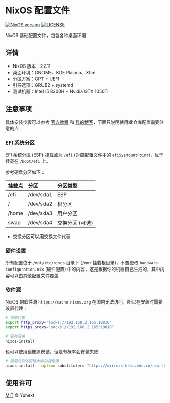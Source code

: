 # NixOS 配置文件

<a href="https://nixos.org/manual/nixos/stable/"><img alt="NixOS version" src="https://img.shields.io/badge/NixOS-22.11-blue?style=flat-square"></a>
<a href="LICENSE"><img alt="LICENSE" src="https://img.shields.io/github/license/yuhext/nixos-config?style=flat-square"></a>

NixOS 基础配置文件，包含各种桌面环境

## 详情

- NixOS 版本：22.11
- 桌面环境：GNOME、KDE Plasma、Xfce
- 分区方案：GPT + UEFI
- 引导选项：GRUB2 + systemd
- 测试机器：Intel i5 8300H + Nvidia GTX 1050Ti

## 注意事项

具体安装步骤可以参考 [官方教程](https://nixos.org/manual/nixos/stable/index.html#nixos-manual) 和 [我的博客](https://blog.csdn.net/yuhext/article/details/129349895)，下面只说明使用此仓库配置需要注意的点

### EFI 系统分区

EFI 系统分区 (ESP) 挂载点为 `/efi` (对应配置文件中的 `efiSysMountPoint`)，优于挂载在 `/boot/efi` 上。

参考硬盘分区如下：

| 挂载点 | 分区 | 分区类型 |
| :--- | :--- | :--- |
| /efi | /dev/sda1 | ESP |
| / | /dev/sda2 | 根分区 |
| /home | /dev/sda3 | 用户分区 |
| swap | /dev/sda4 | 交换分区 (可选) |

- 交换分区可以用交换文件代替

### 硬件设置

所有配置位于 `/mnt/etc/nixos` 目录下 (`/mnt` 挂载根目录)，不要更改 `handware-configuration.nix` (硬件配置) 中的内容，这是根据你的机器自己生成的，其中内容可以由其他配置文件覆盖

### 软件源

NixOS 的软件源 `https://cache.nixos.org` 在国内无法访问，所以在安装时需要设置代理：

```bash
# 设置代理
export http_proxy="socks://192.168.2.165:10810"
export https_proxy="socks://192.168.2.165:10810"

# 安装系统
nixos-install
```

也可以使用镜像源安装，但是有概率会安装失败

```bash
# 使用北京外国语大学的镜像源
nixos-install --option substituters "https://mirrors.bfsu.edu.cn/nix-channels/store"
```

## 使用许可

[MIT](LICENSE) © Yuhext